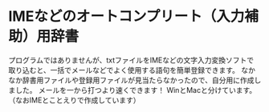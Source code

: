 # IMEなどのオートコンプリート（入力補助）用辞書
プログラムではありませんが、txtファイルをIMEなどの文字入力変換ソフトで
取り込むと、一括でメールなどでよく使用する語句を簡単登録できます。
なかなか辞書用ファイルや登録用ファイルが見当たらなかったので、自分用に作成しました。
メールを一から打つより速くできます！
WinとMacと分けています。（なおIMEとことえりで作成しています）